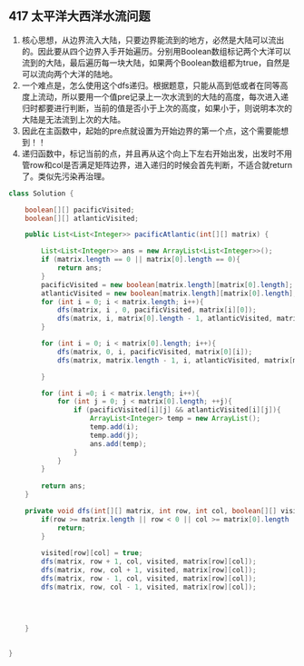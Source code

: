 ## 417 太平洋大西洋水流问题

1.  核心思想，从边界流入大陆，只要边界能流到的地方，必然是大陆可以流出的。因此要从四个边界入手开始遍历。分别用Boolean数组标记两个大洋可以流到的大陆，最后遍历每一块大陆，如果两个Boolean数组都为true，自然是可以流向两个大洋的陆地。
2.  一个难点是，怎么使用这个dfs递归。根据题意，只能从高到低或者在同等高度上流动，所以要用一个值pre记录上一次水流到的大陆的高度，每次进入递归时都要进行判断，当前的值是否小于上次的高度，如果小于，则说明本次的大陆是无法流到上次的大陆。
3.  因此在主函数中，起始的pre点就设置为开始边界的第一个点，这个需要能想到！！
4.  递归函数中，标记当前的点，并且再从这个向上下左右开始出发，出发时不用管row和col是否满足矩阵边界，进入递归的时候会首先判断，不适合就return了。类似先污染再治理。

```java
class Solution {

    boolean[][] pacificVisited;
    boolean[][] atlanticVisited;

    public List<List<Integer>> pacificAtlantic(int[][] matrix) {

        List<List<Integer>> ans = new ArrayList<List<Integer>>();
        if (matrix.length == 0 || matrix[0].length == 0){
            return ans;
        }
        pacificVisited = new boolean[matrix.length][matrix[0].length];
        atlanticVisited = new boolean[matrix.length][matrix[0].length];
        for (int i = 0; i < matrix.length; i++){
            dfs(matrix, i , 0, pacificVisited, matrix[i][0]);
            dfs(matrix, i, matrix[0].length - 1, atlanticVisited, matrix[i][matrix[0].length - 1]);
        }

        for (int i = 0; i < matrix[0].length; i++){
            dfs(matrix, 0, i, pacificVisited, matrix[0][i]);
            dfs(matrix, matrix.length - 1, i, atlanticVisited, matrix[matrix.length - 1] [i]);

        }

        for (int i =0; i < matrix.length; i++){
            for (int j = 0; j < matrix[0].length; ++j){
                if (pacificVisited[i][j] && atlanticVisited[i][j]){
                    ArrayList<Integer> temp = new ArrayList();
                    temp.add(i);
                    temp.add(j);
                    ans.add(temp);
                }
            }
        }
        
        return ans;
    }

    private void dfs(int[][] matrix, int row, int col, boolean[][] visited, int pre){
        if(row >= matrix.length || row < 0 || col >= matrix[0].length || col < 0 || visited[row][col] || matrix[row][col] < pre){
            return;
        }
        
        visited[row][col] = true;
        dfs(matrix, row + 1, col, visited, matrix[row][col]);
        dfs(matrix, row, col + 1, visited, matrix[row][col]);
        dfs(matrix, row - 1, col, visited, matrix[row][col]);
        dfs(matrix, row, col - 1, visited, matrix[row][col]);       
            
        
        

    }

   
}
```

